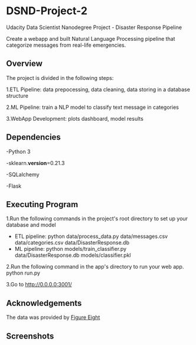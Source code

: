 # DSND-Project-2
Udacity Data Scientist Nanodegree Project - Disaster Response Pipeline

Create a webapp and built Natural Language Processing pipeline that categorize messages from real-life emergencies.

## Overview
The project is divided in the following steps:

1.ETL Pipeline: data prepocessing, data cleaning, data storing in a database structure

2.ML Pipeline: train a NLP model to classify text message in categories

3.WebApp Development: plots dashboard, model results

## Dependencies

-Python 3

-sklearn.__version__=0.21.3

-SQLalchemy

-Flask

## Executing Program
1.Run the following commands in the project's root directory to set up your database and model

  - ETL pipeline: python data/process_data.py data/messages.csv data/categories.csv data/DisasterResponse.db
  - ML pipeline:  python models/train_classifier.py data/DisasterResponse.db models/classifier.pkl
  
2.Run the following command in the app's directory to run your web app. python run.py

3.Go to http://0.0.0.0:3001/

## Acknowledgements

The data was provided by [Figure Eight](https://appen.com/) 

## Screenshots

